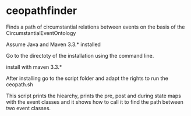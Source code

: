 # ceopathfinder
Finds a path of circumstantial relations between events on the basis of the CircumstantialEventOntology

Assume Java and Maven 3.3.* installed

Go to the directoty of the installation using the command line.

install with maven 3.3.*

After installing go to the script folder and adapt the rights to run the ceopath.sh 

This script prints the hiearchy, prints the pre, post and during state maps with the event classes and it shows how to call it to find the path between two event classes.
